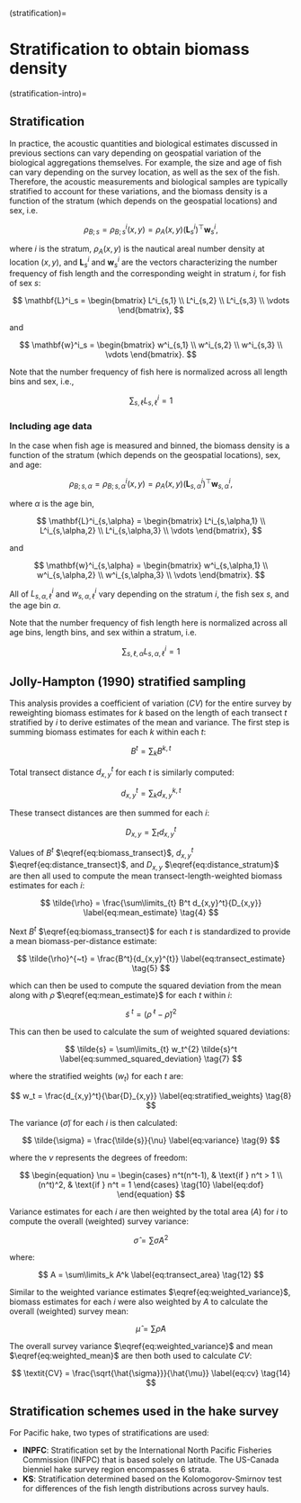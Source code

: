 (stratification)=
# Stratification to obtain biomass density


(stratification-intro)=
## Stratification
In practice, the acoustic quantities and biological estimates discussed in previous sections can vary depending on geospatial variation of the biological aggregations themselves. For example, the size and age of fish can vary depending on the survey location, as well as the sex of the fish. Therefore, the acoustic measurements and biological samples are typically stratified to account for these variations, and the biomass density is a function of the stratum (which depends on the geospatial locations) and sex, i.e.

$$
\rho_{B; s} = \rho^i_{B; s}(x,y) = \rho_A(x,y) (\mathbf{L}^i_s)^\top \mathbf{w}^i_s,
$$

where $i$ is the stratum, $\rho_A(x,y)$ is the nautical areal number density at location $(x, y)$, and $\mathbf{L}^i_s$ and $\mathbf{w}^i_s$ are the vectors characterizing the number frequency of fish length and the corresponding weight in stratum $i$, for fish of sex $s$:

$$
\mathbf{L}^i_s = \begin{bmatrix}
L^i_{s,1} \\
L^i_{s,2} \\
L^i_{s,3} \\
\vdots
\end{bmatrix},
$$

and

$$
\mathbf{w}^i_s = \begin{bmatrix}
w^i_{s,1} \\
w^i_{s,2} \\
w^i_{s,3} \\
\vdots
\end{bmatrix}.
$$


Note that the number frequency of fish here is normalized across all length bins and sex, i.e., 

$$
\sum_{s,\ell} L^i_{s,\ell} = 1
$$


### Including age data
In the case when fish age is measured and binned, the biomass density is a function of the stratum (which depends on the geospatial locations), sex, and age:

$$
\rho_{B; s,\alpha} = \rho^i_{B; s,\alpha}(x,y) = \rho_A(x,y) (\mathbf{L}^i_{s,\alpha})^\top \mathbf{w}^i_{s,\alpha},
$$

where $\alpha$ is the age bin,

$$
\mathbf{L}^i_{s,\alpha} = \begin{bmatrix}
L^i_{s,\alpha,1} \\
L^i_{s,\alpha,2} \\
L^i_{s,\alpha,3} \\
\vdots
\end{bmatrix},
$$

and 

$$
\mathbf{w}^i_{s,\alpha} = \begin{bmatrix}
w^i_{s,\alpha,1} \\
w^i_{s,\alpha,2} \\
w^i_{s,\alpha,3} \\
\vdots
\end{bmatrix}.
$$

All of $L^i_{s,\alpha,\ell}$ and $w^i_{s,\alpha,\ell}$ vary depending on the stratum $i$, the fish sex $s$, and the age bin $\alpha$.


Note that the number frequency of fish length here is normalized across all age bins, length bins, and sex within a stratum, i.e.

$$
\sum_{s,\ell,\alpha} L^i_{s,\alpha,\ell} = 1
$$

## Jolly-Hampton (1990) stratified sampling 
This analysis provides a coefficient of variation ($\textit{CV}$) for the entire survey by reweighting biomass estimates for $k$ based on the length of each transect $t$ stratified by $i$ to derive estimates of the mean and variance. The first step is summing biomass estimates for each $k$ within each $t$:

$$ 
B^t =
    \sum_{k} B^{k,t}
\label{eq:biomass_transect} \tag{1}
$$

Total transect distance $d_{x,y}^t$ for each $t$ is similarly computed:

$$ 
d_{x,y}^t =
    \sum_{k} d_{x,y}^{k,t}
\label{eq:distance_transect} \tag{2}
$$

These transect distances are then summed for each $i$:

$$ 
D_{x,y} =
    \sum_{t} d_{x,y}^{t}
\label{eq:distance_stratum} \tag{3}
$$

Values of $B^t$ $\eqref{eq:biomass_transect}$, $d_{x,y}^t$ $\eqref{eq:distance_transect}$, and $D_{x,y}$ $\eqref{eq:distance_stratum}$ are then all used to compute the mean transect-length-weighted biomass estimates for each $i$:

$$ 
\tilde{\rho} = 
    \frac{\sum\limits_{t} B^t d_{x,y}^t}{D_{x,y}}
\label{eq:mean_estimate} \tag{4}
$$

Next $B^t$ $\eqref{eq:biomass_transect}$ for each $t$ is standardized to provide a mean biomass-per-distance estimate:

$$ 
\tilde{\rho}^{~t} = 
    \frac{B^t}{d_{x,y}^{t}}
\label{eq:transect_estimate} \tag{5}
$$

which can then be used to compute the squared deviation from the mean along with $\tilde{\rho}$ $\eqref{eq:mean_estimate}$ for each $t$ within $i$:

$$
\tilde{s}^{~t} =
    (\tilde{\rho}^{~t} - \tilde{\rho})^2
\label{eq:squared_deviation} \tag{6}
$$

This can then be used to calculate the sum of weighted squared deviations:

$$
\tilde{s} =
    \sum\limits_{t} w_t^{2} \tilde{s}^t
\label{eq:summed_squared_deviation} \tag{7}
$$

where the stratified weights ($w_t$) for each $t$ are:

$$
w_t = 
    \frac{d_{x,y}^t}{\bar{D}_{x,y}}
\label{eq:stratified_weights} \tag{8}
$$

The variance ($\tilde{\sigma}$) for each $i$ is then calculated:

$$
\tilde{\sigma} =
    \frac{\tilde{s}}{\nu}
\label{eq:variance} \tag{9}
$$

where the $\nu$ represents the degrees of freedom:

$$
\begin{equation}
\nu =
    \begin{cases}
        n^t(n^t-1), & \text{if } n^t > 1 \\
        (n^t)^2, & \text{if } n^t = 1
    \end{cases}
\tag{10} \label{eq:dof} 
\end{equation}
$$

Variance estimates for each $i$ are then weighted by the total area ($A$) for $i$ to compute the overall (weighted) survey variance:

$$
\hat{\sigma} = 
    \sum\tilde{\sigma} A^2
\label{eq:weighted_variance} \tag{11}
$$

where:

$$
A =
    \sum\limits_k A^k
\label{eq:transect_area} \tag{12}
$$

Similar to the weighted variance estimates $\eqref{eq:weighted_variance}$, biomass estimates for each $i$ were also weighted by $A$ to calculate the overall (weighted) survey mean:

$$
\hat{\mu} =
    \sum \tilde{\rho} A
\label{eq:weighted_mean} \tag{13}
$$

The overall survey variance $\eqref{eq:weighted_variance}$ and mean $\eqref{eq:weighted_mean}$ are then both used to calculate $\textit{CV}$:

$$
\textit{CV} =
    \frac{\sqrt{\hat{\sigma}}}{\hat{\mu}}
\label{eq:cv} \tag{14}
$$

## Stratification schemes used in the hake survey
For Pacific hake, two types of stratifications are used:

- **INPFC**: Stratification set by the International North Pacific Fisheries Commission (INFPC) that is based solely on latitude. The US-Canada bienniel hake survey region encompasses 6 strata.
- **KS**: Stratification determined based on the Kolomogorov-Smirnov test for differences of the fish length distributions across survey hauls.
